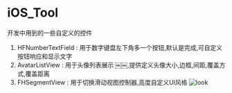 # iOS_Tool
 开发中用到的一些自定义的控件
 
 1. HFNumberTextField : 用于数字键盘左下角多一个按钮,默认是完成,可自定义按钮响应和显示文字
 2. AvatarListView : 用于头像列表展示 ￼￼,提供定义头像大小,边框,间距,覆盖方式,覆盖距离
3. FHSegmentView : 用于切换滑动视图控制器,高度自定义UI风格
	![look](http://www.code4app.com/data/attachment/forum/201803/19/181849npm1p991wn3asbps.png)